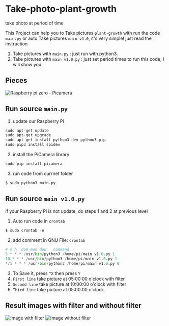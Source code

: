 # Take-photo-plant-growth
take photo at period of time

This Project can help you to Take pictures `plant-growth` with run the code `main.py` or auto Take pictures `main v1.0`, it's very simple! just read the instruction

1. Take pictures with `main.py` :  just run with python3.
2. Take pictures with `main v1.0.py` : just set period times to run this code, I will show you.

## Pieces

![Raspberry pi zero - Picamera](http://s4.picofile.com/file/8373721376/pies.jpg)

## Run source `main.py`
1. update our Raspberry Pi 
~~~python
sudo apt-get update
sudo apt-get upgrade
sudo apt-get install python3-dev python3-pip
sudo pip3 install spidev
~~~
2. install the PiCamera library
~~~python
sudo pip install picamera
~~~
3. run code from currnet folder
~~~python
$ sudo python3 main.py
~~~

## Run source `main v1.0.py`
if your Raspberry Pi is not update, do steps 1 and 2 at previous level
1. Auto run code in `crontab`
~~~python
$ sudo crontab -e
~~~
2. add comment in GNU File: `crontab`
~~~python
# m h  dom mon dow   command
5 * * * /usr/bin/python3 /home/pi/main v1.0.py 1
10 * * * /usr/bin/python3 /home/pi/main v1.0.py 1
*/1 * * * /usr/bin/python3 /home/pi/main v1.0.py 0
~~~
3. To Save it, press `^X` then press `Y`
4. `First line` take picture at 05:00:00 o'clock with filter
5. `Second line` take picture at 10:00:00 o'clock with filter
6. `Third line` take picture at 05:00:00 o'clock

## Result images with filter and without filter
![image with filter](http://s4.picofile.com/file/8373726342/20_mode.JPG)
![image without filter](http://s2.picofile.com/file/8373726826/none_mode.JPG)
